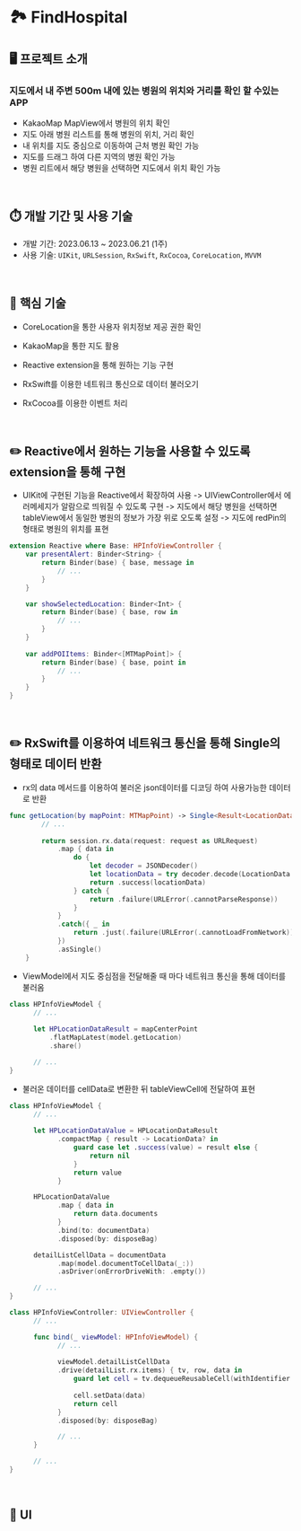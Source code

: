 # 🏞 FindHospital

## 🖥 프로젝트 소개
### **지도에서 내 주변 500m 내에 있는 병원의 위치와 거리를 확인 할 수있는 APP** 

- KakaoMap MapView에서 병원의 위치 확인
- 지도 아래 병원 리스트를 통해 병원의 위치, 거리 확인
- 내 위치를 지도 중심으로 이동하여 근처 병원 확인 가능
- 지도를 드래그 하여 다른 지역의 병원 확인 가능
- 병원 리트에서 해당 병원을 선택하면 지도에서 위치 확인 가능

<br>

## ⏱️ 개발 기간 및 사용 기술

- 개발 기간: 2023.06.13 ~ 2023.06.21 (1주)
- 사용 기술:  `UIKit`, `URLSession`, `RxSwift`, `RxCocoa`, `CoreLocation`, `MVVM`

<br>

## 📌 핵심 기술

- CoreLocation을 통한 사용자 위치정보 제공 권한 확인

- KakaoMap을 통한 지도 활용

- Reactive extension을 통해 원하는 기능 구현

- RxSwift를 이용한 네트워크 통신으로 데이터 불러오기

- RxCocoa를 이용한 이벤트 처리

<br>

## ✏️ Reactive에서 원하는 기능을 사용할 수 있도록 extension을 통해 구현
- UIKit에 구현된 기능을 Reactive에서 확장하여 사용
  -> UIViewController에서 에러메세지가 알람으로 띄워질 수 있도록 구현
  -> 지도에서 해당 병원을 선택하면 tableView에서 동일한 병원의 정보가 가장 위로 오도록 설정
  -> 지도에 redPin의 형태로 병원의 위치를 표현

```swift
extension Reactive where Base: HPInfoViewController {
    var presentAlert: Binder<String> {
        return Binder(base) { base, message in
            // ...
        }
    }

    var showSelectedLocation: Binder<Int> {
        return Binder(base) { base, row in
            // ...
        }
    }
    
    var addPOIItems: Binder<[MTMapPoint]> {
        return Binder(base) { base, point in
            // ...
        }
    }
}
```

<br>

## ✏️ RxSwift를 이용하여 네트워크 통신을 통해 Single의 형태로 데이터 반환
- rx의 data 메서드를 이용하여 불러온 json데이터를 디코딩 하여 사용가능한 데이터로 반환

```swift
func getLocation(by mapPoint: MTMapPoint) -> Single<Result<LocationData, URLError>> {
        // ...
        
        return session.rx.data(request: request as URLRequest)
            .map { data in
                do {
                    let decoder = JSONDecoder()
                    let locationData = try decoder.decode(LocationData.self, from: data)
                    return .success(locationData)
                } catch {
                    return .failure(URLError(.cannotParseResponse))
                }
            }
            .catch({ _ in
                return .just(.failure(URLError(.cannotLoadFromNetwork)))
            })
            .asSingle()
    }
```

- ViewModel에서 지도 중심점을 전달해줄 때 마다 네트워크 통신을 통해 데이터를 불러옴

```swift
class HPInfoViewModel {
      // ...
      
      let HPLocationDataResult = mapCenterPoint
          .flatMapLatest(model.getLocation)
          .share()

      // ...
}
```

- 불러온 데이터를 cellData로 변환한 뒤 tableViewCell에 전달하여 표현

```swift
class HPInfoViewModel {
      // ...
      
      let HPLocationDataValue = HPLocationDataResult
            .compactMap { result -> LocationData? in
                guard case let .success(value) = result else {
                    return nil
                }
                return value
            }

      HPLocationDataValue
            .map { data in
                return data.documents
            }
            .bind(to: documentData)
            .disposed(by: disposeBag)

      detailListCellData = documentData
            .map(model.documentToCellData(_:))
            .asDriver(onErrorDriveWith: .empty())

      // ...
}

class HPInfoViewController: UIViewController {
      // ...

      func bind(_ viewModel: HPInfoViewModel) {
            // ...
            
            viewModel.detailListCellData
            .drive(detailList.rx.items) { tv, row, data in
                guard let cell = tv.dequeueReusableCell(withIdentifier: "DetailListCell", for: IndexPath(row: row, section: 0)) as? DetailListCell else { return UITableViewCell() }
                
                cell.setData(data)
                return cell
            }
            .disposed(by: disposeBag)

            // ...
      }

      // ...
}
```

<br>

## 📱 UI

